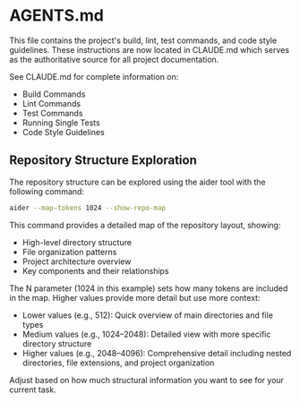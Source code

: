 # AGENTS.md

This file contains the project's build, lint, test commands, and code style guidelines.
These instructions are now located in CLAUDE.md which serves as the authoritative source for all project documentation.

See CLAUDE.md for complete information on:
- Build Commands
- Lint Commands  
- Test Commands
- Running Single Tests
- Code Style Guidelines

## Repository Structure Exploration

The repository structure can be explored using the aider tool with the following command:

```bash
aider --map-tokens 1024 --show-repo-map
```

This command provides a detailed map of the repository layout, showing:
- High-level directory structure
- File organization patterns
- Project architecture overview
- Key components and their relationships

The N parameter (1024 in this example) sets how many tokens are included in the map. Higher values provide more detail but use more context:
- Lower values (e.g., 512): Quick overview of main directories and file types
- Medium values (e.g., 1024–2048): Detailed view with more specific directory structure
- Higher values (e.g., 2048–4096): Comprehensive detail including nested directories, file extensions, and project organization

Adjust based on how much structural information you want to see for your current task.